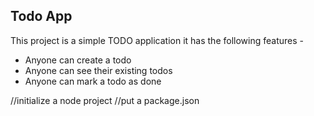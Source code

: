 ## Todo App
This project is a simple TODO application 
it has the following features -

- Anyone can create a todo
- Anyone can see their existing todos
- Anyone can mark a todo as done 

//initialize a node project
//put a package.json